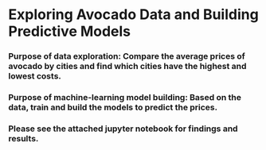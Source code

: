 # Exploring Avocado Data and Building Predictive Models

### Purpose of data exploration: Compare the average prices of avocado by cities and find which cities have the highest and lowest costs.

### Purpose of machine-learning model building: Based on the data, train and build the models to predict the prices.

### Please see the attached jupyter notebook for findings and results.
